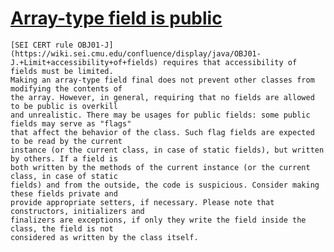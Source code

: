 # [Array-type field is public](https://spotbugs.readthedocs.io/en/latest/bugDescriptions.html#PA_PUBLIC_ARRAY_ATTRIBUTE)

    [SEI CERT rule OBJ01-J](https://wiki.sei.cmu.edu/confluence/display/java/OBJ01-J.+Limit+accessibility+of+fields) requires that accessibility of fields must be limited.
    Making an array-type field final does not prevent other classes from modifying the contents of
    the array. However, in general, requiring that no fields are allowed to be public is overkill
    and unrealistic. There may be usages for public fields: some public fields may serve as "flags"
    that affect the behavior of the class. Such flag fields are expected to be read by the current
    instance (or the current class, in case of static fields), but written by others. If a field is
    both written by the methods of the current instance (or the current class, in case of static
    fields) and from the outside, the code is suspicious. Consider making these fields private and
    provide appropriate setters, if necessary. Please note that constructors, initializers and
    finalizers are exceptions, if only they write the field inside the class, the field is not
    considered as written by the class itself.
